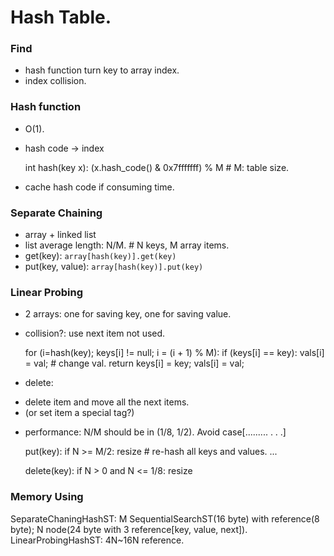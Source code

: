 # Hash Table.

### Find

+ hash function turn key to array index.
+ index collision.

### Hash function

+ O(1).
+ hash code -> index

    int hash(key x):
        (x.hash_code() & 0x7fffffff) % M # M: table size.

+ cache hash code if consuming time.

### Separate Chaining

+ array + linked list
+ list average length: N/M. # N keys, M array items.
+ get(key): `array[hash(key)].get(key)`
+ put(key, value): `array[hash(key)].put(key)`

### Linear Probing

+ 2 arrays: one for saving key, one for saving value.
+ collision?: use next item not used.

    for (i=hash(key); keys[i] != null; i = (i + 1) % M):
        if (keys[i] == key):
            vals[i] = val; # change val.
            return
    keys[i] = key;
    vals[i] = val;

+ delete:
 - delete item and move all the next items.
 - (or set item a special tag?)

+ performance: N/M should be in (1/8, 1/2). Avoid case[.........  . . .]

    put(key):
        if N >= M/2:
            resize # re-hash all keys and values.
        ...

    delete(key):
        if N > 0 and N <= 1/8:
            resize

### Memory Using

SeparateChaningHashST: M SequentialSearchST(16 byte) with reference(8 byte); N node(24 byte with 3 reference[key, value, next]).
LinearProbingHashST: 4N~16N reference.

